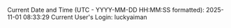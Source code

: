 Current Date and Time (UTC - YYYY-MM-DD HH:MM:SS formatted): 2025-11-01 08:33:29
Current User's Login: luckyaiman
